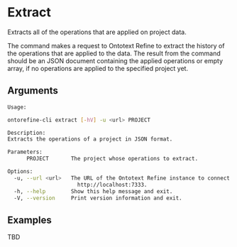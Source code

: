 # Extract

Extracts all of the operations that are applied on project data.

The command makes a request to Ontotext Refine to extract the history of the operations that are applied to the data.
The result from the command should be an JSON document containing the applied operations or empty array, if no
operations are applied to the specified project yet.

## Arguments

```bash
Usage:

ontorefine-cli extract [-hV] -u <url> PROJECT

Description:
Extracts the operations of a project in JSON format.

Parameters:
      PROJECT       The project whose operations to extract.

Options:
  -u, --url <url>   The URL of the Ontotext Refine instance to connect to, e.g.
                      http://localhost:7333.
  -h, --help        Show this help message and exit.
  -V, --version     Print version information and exit.
```

## Examples

TBD
